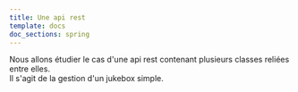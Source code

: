 ```yaml
---
title: Une api rest
template: docs
doc_sections: spring
---
```


Nous allons étudier le cas d'une api rest contenant plusieurs classes reliées entre elles.  
Il s'agit de la gestion d'un jukebox simple.  
